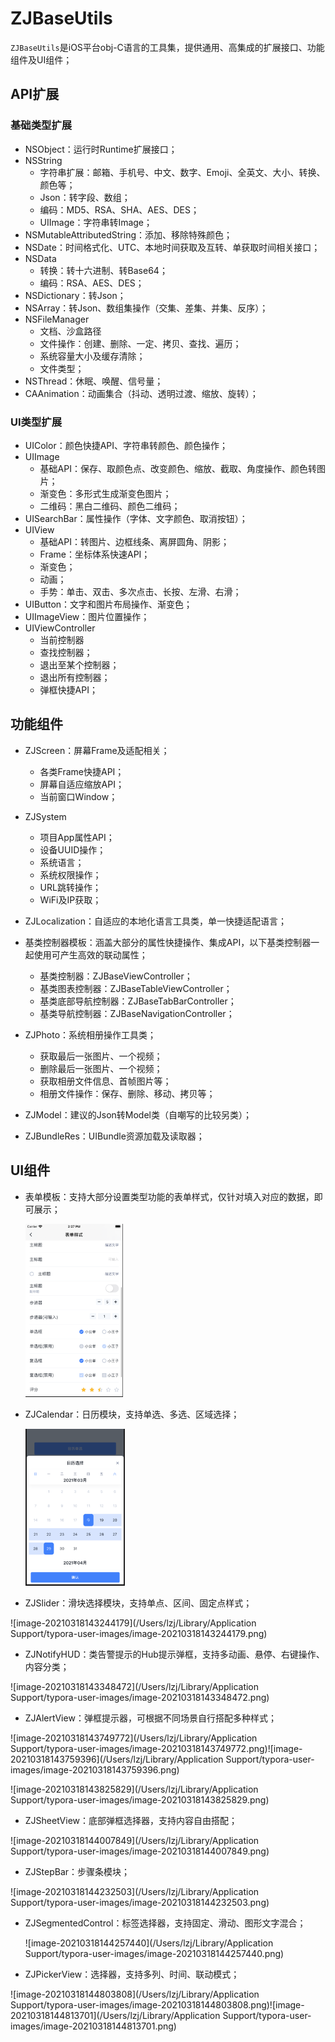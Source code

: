 # ZJBaseUtils

`ZJBaseUtils`是iOS平台obj-C语言的工具集，提供通用、高集成的扩展接口、功能组件及UI组件；

## API扩展

### 基础类型扩展

- NSObject：运行时Runtime扩展接口；
- NSString
  - 字符串扩展：邮箱、手机号、中文、数字、Emoji、全英文、大小、转换、颜色等；
  - Json：转字段、数组；
  - 编码：MD5、RSA、SHA、AES、DES；
  - UIImage：字符串转Image；
- NSMutableAttributedString：添加、移除特殊颜色；
- NSDate：时间格式化、UTC、本地时间获取及互转、单获取时间相关接口；
- NSData
  - 转换：转十六进制、转Base64；
  - 编码：RSA、AES、DES；
- NSDictionary：转Json；
- NSArray：转Json、数组集操作（交集、差集、并集、反序）；
- NSFileManager
  - 文档、沙盒路径
  - 文件操作：创建、删除、一定、拷贝、查找、遍历；
  - 系统容量大小及缓存清除；
  - 文件类型；
- NSThread：休眠、唤醒、信号量；
- CAAnimation：动画集合（抖动、透明过渡、缩放、旋转）；

### UI类型扩展

- UIColor：颜色快捷API、字符串转颜色、颜色操作；
- UIImage
  - 基础API：保存、取颜色点、改变颜色、缩放、截取、角度操作、颜色转图片；
  - 渐变色：多形式生成渐变色图片；
  - 二维码：黑白二维码、颜色二维码；
- UISearchBar：属性操作（字体、文字颜色、取消按钮）；
- UIView
  - 基础API：转图片、边框线条、离屏圆角、阴影；
  - Frame：坐标体系快速API；
  - 渐变色；
  - 动画；
  - 手势：单击、双击、多次点击、长按、左滑、右滑；
- UIButton：文字和图片布局操作、渐变色；
- UIImageView：图片位置操作；
- UIViewController
  - 当前控制器
  - 查找控制器；
  - 退出至某个控制器；
  - 退出所有控制器；
  - 弹框快捷API；

## 功能组件

- ZJScreen：屏幕Frame及适配相关；
  - 各类Frame快捷API；
  - 屏幕自适应缩放API；
  - 当前窗口Window；

- ZJSystem
  - 项目App属性API；
  - 设备UUID操作；
  - 系统语言；
  - 系统权限操作；
  - URL跳转操作；
  - WiFi及IP获取；
- ZJLocalization：自适应的本地化语言工具类，单一快捷适配语言；
- 基类控制器模板：涵盖大部分的属性快捷操作、集成API，以下基类控制器一起使用可产生高效的联动属性；
  - 基类控制器：ZJBaseViewController；
  - 基类图表控制器：ZJBaseTableViewController；
  - 基类底部导航控制器：ZJBaseTabBarController；
  - 基类导航控制器：ZJBaseNavigationController；
- ZJPhoto：系统相册操作工具类；
  - 获取最后一张图片、一个视频；
  - 删除最后一张图片、一个视频；
  - 获取相册文件信息、首帧图片等；
  - 相册文件操作：保存、删除、移动、拷贝等；
- ZJModel：建议的Json转Model类（自嘲写的比较另类）；
- ZJBundleRes：UIBundle资源加载及读取器；

## UI组件

- 表单模板：支持大部分设置类型功能的表单样式，仅针对填入对应的数据，即可展示；

  <img src="https://raw.githubusercontent.com/Eafy/ZJBaseUtils_iOS/master/SampleImgRes/image-20210318142809207.png" alt="image-20210318142809207" style="zoom:30%;" />

- ZJCalendar：日历模块，支持单选、多选、区域选择；

  <img src="https://raw.githubusercontent.com/Eafy/ZJBaseUtils_iOS/master/SampleImgRes/image-20210318141235436.png" alt="image-20210318141235436" style="zoom:30%;" />

- ZJSlider：滑块选择模块，支持单点、区间、固定点样式；

![image-20210318143244179](/Users/lzj/Library/Application Support/typora-user-images/image-20210318143244179.png)

- ZJNotifyHUD：类告警提示的Hub提示弹框，支持多动画、悬停、右键操作、内容分类；

![image-20210318143348472](/Users/lzj/Library/Application Support/typora-user-images/image-20210318143348472.png)

- ZJAlertView：弹框提示器，可根据不同场景自行搭配多种样式；

![image-20210318143749772](/Users/lzj/Library/Application Support/typora-user-images/image-20210318143749772.png)![image-20210318143759396](/Users/lzj/Library/Application Support/typora-user-images/image-20210318143759396.png)

![image-20210318143825829](/Users/lzj/Library/Application Support/typora-user-images/image-20210318143825829.png)

- ZJSheetView：底部弹框选择器，支持内容自由搭配；

![image-20210318144007849](/Users/lzj/Library/Application Support/typora-user-images/image-20210318144007849.png)

- ZJStepBar：步骤条模块；

![image-20210318144232503](/Users/lzj/Library/Application Support/typora-user-images/image-20210318144232503.png)

- ZJSegmentedControl：标签选择器，支持固定、滑动、图形文字混合；

  ![image-20210318144257440](/Users/lzj/Library/Application Support/typora-user-images/image-20210318144257440.png)

- ZJPickerView：选择器，支持多列、时间、联动模式；

  

![image-20210318144803808](/Users/lzj/Library/Application Support/typora-user-images/image-20210318144803808.png)![image-20210318144813701](/Users/lzj/Library/Application Support/typora-user-images/image-20210318144813701.png)

